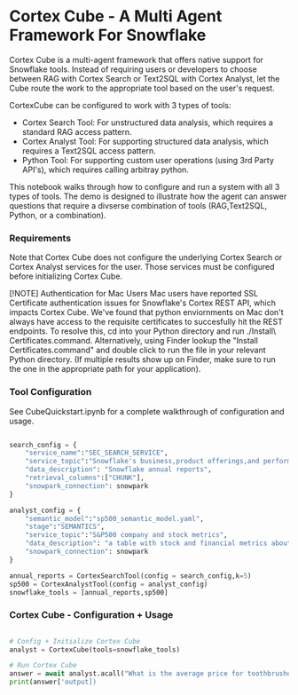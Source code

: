 # Cortex Cube - A Multi Agent Framework For Snowflake 

Cortex Cube is a multi-agent framework that offers native support for Snowflake tools. Instead of requiring users or developers to choose between RAG with Cortex Search or Text2SQL with Cortex Analyst, let the Cube route the work to the appropriate tool based on the user's request.

CortexCube can be configured to work with 3 types of tools:
- Cortex Search Tool: For unstructured data analysis, which requires a standard RAG access pattern.
- Cortex Analyst Tool: For supporting structured data analysis, which requires a Text2SQL access pattern.
- Python Tool: For supporting custom user operations (using 3rd Party API's), which requires calling arbitray python.

This notebook walks through how to configure and run a system with all 3 types of tools. The demo is designed to illustrate how the agent can answer questions that require a divserse combination of tools (RAG,Text2SQL, Python, or a combination).

### Requirements

Note that Cortex Cube does not configure the underlying Cortex Search or Cortex Analyst services for the user. Those services must be configured before initializing Cortex Cube.

[!NOTE] Authentication for Mac Users
Mac users have reported SSL Certificate authentication issues for Snowflake's Cortex REST API, which impacts Cortex Cube. We've found that
python enviornments on Mac don't always have access to the requisite certificates to succesfully hit the REST endpoints.
To resolve this, cd into your Python directory and run ./Install\ Certificates.command. Alternatively, using  Finder lookup the "Install  
Certificates.command" and double click to run the file in your relevant Python directory. (If multiple results show up on Finder, make sure 
to run the one in the appropriate path for your application).


### Tool Configuration

See CubeQuickstart.ipynb for a complete walkthrough of configuration and usage.

```python

search_config = {
    "service_name":"SEC_SEARCH_SERVICE",
    "service_topic":"Snowflake's business,product offerings,and performance",
    "data_description": "Snowflake annual reports",
    "retrieval_columns":["CHUNK"],
    "snowpark_connection": snowpark
}

analyst_config = {
    "semantic_model":"sp500_semantic_model.yaml",
    "stage":"SEMANTICS",
    "service_topic":"S&P500 company and stock metrics",
    "data_description": "a table with stock and financial metrics about S&P500 companies ",
    "snowpark_connection": snowpark
}

annual_reports = CortexSearchTool(config = search_config,k=5)
sp500 = CortexAnalystTool(config = analyst_config)
snowflake_tools = [annual_reports,sp500]
```

### Cortex Cube - Configuration + Usage
````python

# Config + Initialize Cortex Cube
analyst = CortexCube(tools=snowflake_tools)

# Run Cortex Cube
answer = await analyst.acall("What is the average price for toothbrushes?")
print(answer['output])

````